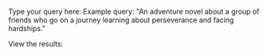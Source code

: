 Type your query here:
Example query: "An adventure novel about a group of friends who go on a journey learning about perseverance and facing hardships."

View the results: